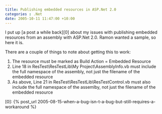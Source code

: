 ```yaml
---
title: Publishing embedded resources in ASP.Net 2.0
categories : .Net
date: 2005-10-11 11:47:00 +10:00
---
```


I put up [a post a while back][0] about my issues with publishing embedded resources from an assembly with ASP.Net 2.0. Ramon wanted a sample, so here it is.

There are a couple of things to note about getting this to work:

1. The resource must be marked as Build Action = Embedded Resource
1. Line 18 in ResTest\ResTestLib\My Project\AssemblyInfo.vb must include the full namespace of the assembly, not just the filename of the embedded resource
1. As above, Line 21 in ResTest\ResTestLib\ResTestControl.vb must also include the full namespace of the assemlby, not just the filename of the embedded resource

[0]: {% post_url 2005-08-15-when-a-bug-isn-t-a-bug-but-still-requires-a-workaround %}
